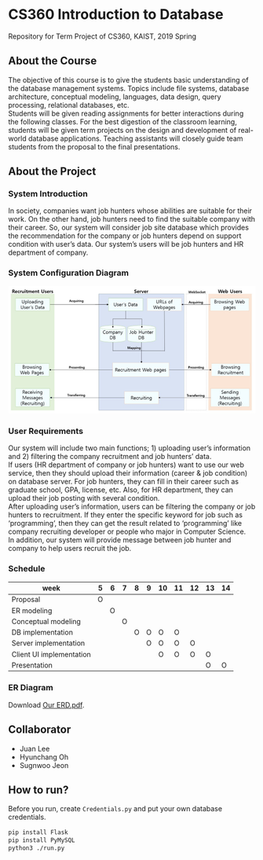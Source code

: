 # CS360 Introduction to Database
Repository for Term Project of CS360, KAIST, 2019 Spring

## About the Course
The objective of this course is to give the students basic understanding of the database management systems. Topics include file systems, database architecture, conceptual modeling, languages, data design, query processing, relational databases, etc.  
Students will be given reading assignments for better interactions during the following classes. For the best digestion of the classroom learning, students will be given term projects on the design and development of real-world database applications. Teaching assistants will closely guide team students from the proposal to the final presentations.

## About the Project

### System Introduction
In society, companies want job hunters whose abilities are suitable for their work. On the other hand, job hunters need to find the suitable company with their career. So, our system will consider job site database which provides the recommendation for the company or job hunters depend on support condition with user’s data. Our system’s users will be job hunters and HR department of company.

### System Configuration Diagram
![system configuration](./configuration.png)

### User Requirements
Our system will include two main functions; 1) uploading user’s information and 2) filtering the company recruitment and job hunters’ data.  
If users (HR department of company or job hunters) want to use our web service, then they should upload their information (career & job condition) on database server. For job hunters, they can fill in their career such as graduate school, GPA, license, etc. Also, for HR department, they can upload their job posting with several condition.  
After uploading user’s information, users can be filtering the company or job hunters to recruitment. If they enter the specific keyword for job such as ‘programming’, then they can get the result related to ‘programming’ like company recruiting developer or people who major in Computer Science.  
In addition, our system will provide message between job hunter and company to help users recruit the job.

### Schedule

| week                      | 5   | 6   | 7   | 8   | 9   | 10  | 11  | 12  | 13  | 14  |
| ---                       | --- | --- | --- | --- | --- | --- | --- | --- | --- | --- |
| Proposal                  | O |  |  |  |  |  |  |  |  |  |
| ER modeling               |  | O |  |  |  |  |  |  |  |  |
| Conceptual modeling       |  |  | O |  |  |  |  |  |  |  |
| DB implementation         |  |  |  | O | O | O | O |  |  |  |
| Server implementation     |  |  |  |  | O | O | O | O |  |  |
| Client UI implementation  |  |  |  |  |  | O | O | O | O |  |
| Presentation              |  |  |  |  |  |  |  |  | O | O |

### ER Diagram
Download [Our ERD.pdf](./CS360_Team9_ERD.pdf).

## Collaborator
* Juan Lee
* Hyunchang Oh
* Sugnwoo Jeon

## How to run?
Before you run, create ```Credentials.py``` and put your own database credentials.

```
pip install Flask
pip install PyMySQL
python3 ./run.py
```